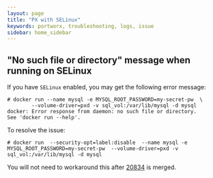 ```yaml
---
layout: page
title: "PX with SELinux"
keywords: portworx, troubleshooting, logs, issue
sidebar: home_sidebar
---
```


## "No such file or directory" message when running on SELinux

If you have `SELinux` enabled, you may get the following error message:
 
```
# docker run --name mysql -e MYSQL_ROOT_PASSWORD=my-secret-pw  \
		--volume-driver=pxd -v sql_vol:/var/lib/mysql -d mysql
docker: Error response from daemon: no such file or directory.
See 'docker run --help'.
```

To resolve the issue:

```
# docker run  --security-opt=label:disable  --name mysql -e MYSQL_ROOT_PASSWORD=my-secret-pw  --volume-driver=pxd -v  sql_vol:/var/lib/mysql -d mysql
```

You will not need to workaround this after [20834](https://github.com/docker/docker/pull/20834) is merged.
